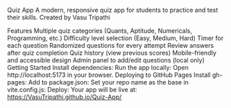 Quiz App
A modern, responsive quiz app for students to practice and test their skills.
Created by Vasu Tripathi

Features
Multiple quiz categories (Quants, Aptitude, Numericals, Programming, etc.)
Difficulty level selection (Easy, Medium, Hard)
Timer for each question
Randomized questions for every attempt
Review answers after quiz completion
Quiz history (view previous scores)
Mobile-friendly and accessible design
Admin panel to add/edit questions (local only)
Getting Started
Install dependencies:
Run the app locally:
Open http://localhost:5173 in your browser.
Deploying to GitHub Pages
Install gh-pages:
Add to package.json:
Set your repo name as the base in vite.config.js:
Deploy:
Your app will be live at:
https://VasuTripathi.github.io/Quiz-App/
